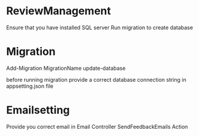 # ReviewManagement
Ensure that you have installed SQL server
Run migration to create database
# Migration
Add-Migration MigrationName
update-database

before running migration provide a correct database connection string in appsetting.json file
# Emailsetting
Provide you correct email in Email Controller SendFeedbackEmails Action

